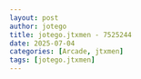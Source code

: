 ```yaml
---
layout: post
author: jotego
title: jotego.jtxmen - 7525244
date: 2025-07-04
categories: [Arcade, jtxmen]
tags: [jotego.jtxmen]
---
```



